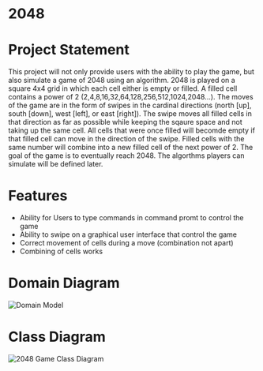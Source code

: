 # 2048

# Project Statement
This project will not only provide users with the ability to play the game, but also simulate a game of 2048 using an algorithm.  2048 is played on a square 4x4 grid in which each cell either is empty or filled.  A filled cell contains a power of 2 (2,4,8,16,32,64,128,256,512,1024,2048...).  The moves of the game are in the form of swipes in the cardinal directions (north [up], south [down], west [left], or east [right]).  The swipe moves all filled cells in that direction as far as possible while keeping the sqaure space and not taking up the same cell.  All cells that were once filled will becomde empty if that filled cell can move in the direction of the swipe.  Filled cells with the same number will combine into a new filled cell of the next power of 2.  The goal of the game is to eventually reach 2048.  The algorthms players can simulate will be defined later.

# Features
- Ability for Users to type commands in command promt to control the game
- Ability to swipe on a graphical user interface that control the game
- Correct movement of cells during a move (combination not apart)
- Combining of cells works

# Domain Diagram
![Domain Model](https://user-images.githubusercontent.com/15817820/132010793-20a92f36-72d5-43cd-9ae1-a8831cc83135.PNG)

# Class Diagram
![2048 Game Class Diagram](https://user-images.githubusercontent.com/15817820/132012368-19f8b9ce-2539-4022-81d5-e000daf39da7.PNG)
